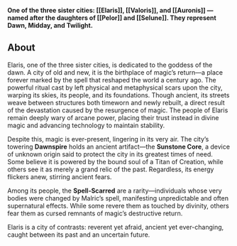 
**One of the three sister cities: [[Elaris]], [[Valoris]], and [[Auronis]] — named after the daughters of [[Pelor]] and [[Selune]]. They represent Dawn, Midday, and Twilight.**
## About
Elaris, one of the three sister cities, is dedicated to the goddess of the dawn. A city of old and new, it is the birthplace of magic’s return—a place forever marked by the spell that reshaped the world a century ago. The powerful ritual cast by  left physical and metaphysical scars upon the city, warping its skies, its people, and its foundations. Though ancient, its streets weave between structures both timeworn and newly rebuilt, a direct result of the devastation caused by the resurgence of magic. The people of Elaris remain deeply wary of arcane power, placing their trust instead in divine magic and advancing technology to maintain stability.

Despite this, magic is ever-present, lingering in its very air. The city’s towering **Dawnspire** holds an ancient artifact—the **Sunstone Core**, a device of unknown origin said to protect the city in its greatest times of need. Some believe it is powered by the bound soul of a Titan of Creation, while others see it as merely a grand relic of the past. Regardless, its energy flickers anew, stirring ancient fears.

Among its people, the **Spell-Scarred** are a rarity—individuals whose very bodies were changed by Malric’s spell, manifesting unpredictable and often supernatural effects. While some revere them as touched by divinity, others fear them as cursed remnants of magic’s destructive return.

Elaris is a city of contrasts: reverent yet afraid, ancient yet ever-changing, caught between its past and an uncertain future.